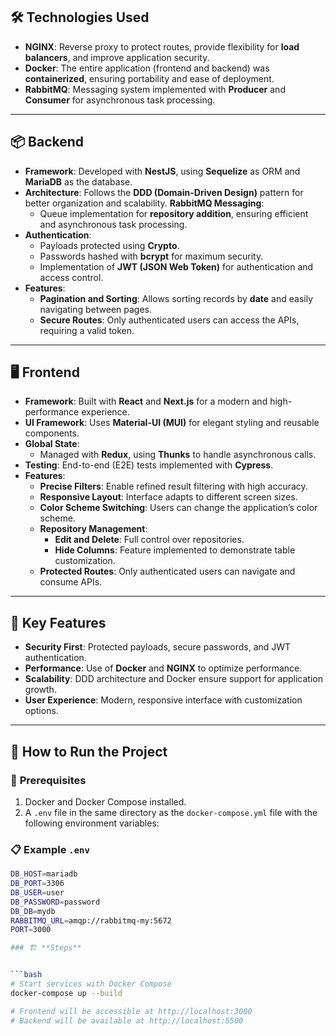 ## 🛠️ **Technologies Used**

- **NGINX**: Reverse proxy to protect routes, provide flexibility for **load balancers**, and improve application security.
- **Docker**: The entire application (frontend and backend) was **containerized**, ensuring portability and ease of deployment.
- **RabbitMQ**: Messaging system implemented with **Producer** and **Consumer** for asynchronous task processing.

---

## 📦 **Backend**

- **Framework**: Developed with **NestJS**, using **Sequelize** as ORM and **MariaDB** as the database.
- **Architecture**: Follows the **DDD (Domain-Driven Design)** pattern for better organization and scalability.
  **RabbitMQ Messaging**:
  - Queue implementation for **repository addition**, ensuring efficient and asynchronous task processing.
- **Authentication**:
  - Payloads protected using **Crypto**.
  - Passwords hashed with **bcrypt** for maximum security.
  - Implementation of **JWT (JSON Web Token)** for authentication and access control.
- **Features**:
  - **Pagination and Sorting**: Allows sorting records by **date** and easily navigating between pages.
  - **Secure Routes**: Only authenticated users can access the APIs, requiring a valid token.

---

## 🖥️ **Frontend**

- **Framework**: Built with **React** and **Next.js** for a modern and high-performance experience.
- **UI Framework**: Uses **Material-UI (MUI)** for elegant styling and reusable components.
- **Global State**:
  - Managed with **Redux**, using **Thunks** to handle asynchronous calls.
- **Testing**: End-to-end (E2E) tests implemented with **Cypress**.
- **Features**:
  - **Precise Filters**: Enable refined result filtering with high accuracy.
  - **Responsive Layout**: Interface adapts to different screen sizes.
  - **Color Scheme Switching**: Users can change the application’s color scheme.
  - **Repository Management**:
    - **Edit and Delete**: Full control over repositories.
    - **Hide Columns**: Feature implemented to demonstrate table customization.
  - **Protected Routes**: Only authenticated users can navigate and consume APIs.

---

## 🔧 **Key Features**

- **Security First**: Protected payloads, secure passwords, and JWT authentication.
- **Performance**: Use of **Docker** and **NGINX** to optimize performance.
- **Scalability**: DDD architecture and Docker ensure support for application growth.
- **User Experience**: Modern, responsive interface with customization options.

---

## 🚀 **How to Run the Project**

### 🔧 **Prerequisites**

1. Docker and Docker Compose installed.
2. A `.env` file in the same directory as the `docker-compose.yml` file with the following environment variables:

### 📋 **Example `.env`**

````bash
DB_HOST=mariadb
DB_PORT=3306
DB_USER=user
DB_PASSWORD=password
DB_DB=mydb
RABBITMQ_URL=amqp://rabbitmq-my:5672
PORT=3000

### 🏗️ **Steps**


```bash
# Start services with Docker Compose
docker-compose up --build

# Frontend will be accessible at http://localhost:3000
# Backend will be available at http://localhost:5500
````
